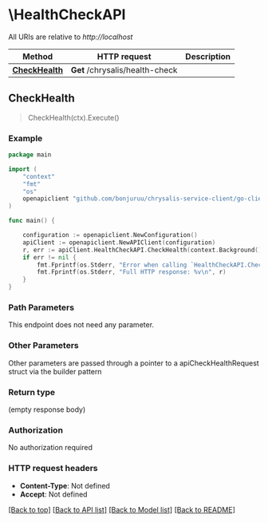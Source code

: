 # \HealthCheckAPI

All URIs are relative to *http://localhost*

Method | HTTP request | Description
------------- | ------------- | -------------
[**CheckHealth**](HealthCheckAPI.md#CheckHealth) | **Get** /chrysalis/health-check | 



## CheckHealth

> CheckHealth(ctx).Execute()





### Example

```go
package main

import (
	"context"
	"fmt"
	"os"
	openapiclient "github.com/bonjuruu/chrysalis-service-client/go-client"
)

func main() {

	configuration := openapiclient.NewConfiguration()
	apiClient := openapiclient.NewAPIClient(configuration)
	r, err := apiClient.HealthCheckAPI.CheckHealth(context.Background()).Execute()
	if err != nil {
		fmt.Fprintf(os.Stderr, "Error when calling `HealthCheckAPI.CheckHealth``: %v\n", err)
		fmt.Fprintf(os.Stderr, "Full HTTP response: %v\n", r)
	}
}
```

### Path Parameters

This endpoint does not need any parameter.

### Other Parameters

Other parameters are passed through a pointer to a apiCheckHealthRequest struct via the builder pattern


### Return type

 (empty response body)

### Authorization

No authorization required

### HTTP request headers

- **Content-Type**: Not defined
- **Accept**: Not defined

[[Back to top]](#) [[Back to API list]](../README.md#documentation-for-api-endpoints)
[[Back to Model list]](../README.md#documentation-for-models)
[[Back to README]](../README.md)

